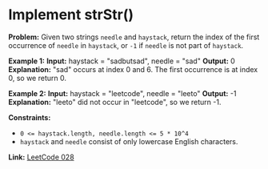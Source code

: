 # Implement strStr()

**Problem:**
Given two strings `needle` and `haystack`, return the index of the first occurrence of `needle` in `haystack`, or `-1` if `needle` is not part of `haystack`.

**Example 1:**
**Input:** haystack = "sadbutsad", needle = "sad"
**Output:** 0
**Explanation:** "sad" occurs at index 0 and 6. The first occurrence is at index 0, so we return 0.

**Example 2:**
**Input:** haystack = "leetcode", needle = "leeto"
**Output:** -1
**Explanation:** "leeto" did not occur in "leetcode", so we return -1.

**Constraints:**
- `0 <= haystack.length, needle.length <= 5 * 10^4`
- `haystack` and `needle` consist of only lowercase English characters.

**Link:** [LeetCode 028](https://leetcode.com/problems/implement-strstr/)
